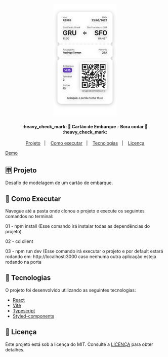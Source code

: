 <h1 align="center">
    <img alt="" title="#CartaoEmbarqueLogo" src="../../../../.github/boardingPass.svg" width="200px" />
</h1>

<h4 align="center"> 
	:heavy_check_mark: 🚀 Cartão de Embarque - Bora codar 🚀 :heavy_check_mark:
</h4>

<p align="center">
  <a href="#-projeto">Projeto</a>&nbsp;&nbsp;&nbsp;|&nbsp;&nbsp;&nbsp;
  <a href="#-como-executar">Como executar</a>&nbsp;&nbsp;&nbsp;|&nbsp;&nbsp;&nbsp;
  <a href="#-tecnologias">Tecnologias</a>&nbsp;&nbsp;&nbsp;|&nbsp;&nbsp;&nbsp;
  <a href="#memo-licença">Licença</a>
</p>

<a target="_blank" href="https://bora-codar-five.vercel.app">Demo</a>

## 🈸 Projeto

Desafio de modelagem de um cartão de embarque.

## 🔧 Como Executar
Navegue até a pasta onde clonou o projeto e execute os seguintes comandos no terminal:

01 - npm install (Esse comando irá instalar todas as dependências do projeto)

02 - cd client

03 - npm run dev (Esse comando irá executar o projeto e por default estará rodando em: http://localhost:3000 caso nenhuma outra aplicação esteja rodando na porta

## 🚀 Tecnologias

O projeto foi desenvolvido utilizando as seguintes tecnologias:

- [React](https://reactjs.org)
- [Vite](https://vitejs.dev)
- [Typescript](https://www.typescriptlang.org)
- [Styled-components](https://styled-components.com)

## :memo: Licença
Este projeto está sob a licença do MIT. Consulte a [LICENÇA](LICENSE) para obter detalhes.
